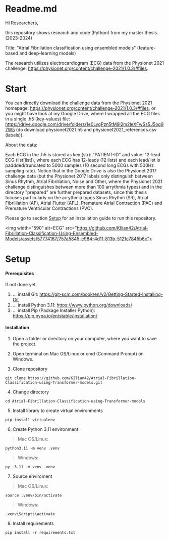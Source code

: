 # Readme.md

Hi Researchers, 

this repository shows research and code (Python) from my master thesis. (2023-2024)

Title: "Atrial Fibrillation classification using ensembled models" (feature-based and deep-learning models)

The research utilizes electrocardiogram (ECG) data from the Physionet 2021 challenge: https://physionet.org/content/challenge-2021/1.0.3/#files.

# Start

You can directly download the challenge data from the Physionet 2021 homepage: https://physionet.org/content/challenge-2021/1.0.3/#files,
or you might have look at my Google Drive, where I wrapped all the ECG files in a single .h5 (key-values) file:
https://drive.google.com/drive/folders/1e0LygPzn5tM9i2m2leXFwSs5J5og97W5
(do download physionet2021.h5 and physionet2021_references.csv (labels)).

About the data:

Each ECG in the .h5 is stored as key (str): "PATIENT-ID" and value: 12-lead ECG (list[list]), where each ECG has 12-leads (12 lists) and each lead/list is paddded/truncated to 5000 samples (10 second long ECGs with 500Hz sampling rate). Notice that in the Google Drive is also the Physionet 2017 challenge data (but the Physionet 2017 labels only distinguish between Sinus Rhythm, Atrial Fibrillation, Noise and Other, where the Physionet 2021 challenge distinguishes between more than 100 arrythmia types) and in the  directory "prepared" are further prepared datasets, since this thesis focuses particularly on the arrythmia types Sinus Rhythm (SR), Atrial Fibrilliation (AF), Atrial Flutter (AFL), Premature Atrial Contraction (PAC) and Premature Ventricular Contractions (PVC).

Please go to section [Setup](#Setup) for an installation guide to run this repository.

<img width="590" alt=ECG" src="https://github.com/KIlian42/Atrial-Fibrillation-Classification-Using-Ensembled-Models/assets/57774167/757a5845-e984-4d1f-813b-5121c7845b6c">

# Setup

#### Prerequisites

If not done yet,

1. ... install Git: https://git-scm.com/book/en/v2/Getting-Started-Installing-Git
2. ... install Python 3.11: https://www.python.org/downloads/
3. ... install Pip (Package Installer Python): https://pip.pypa.io/en/stable/installation/

#### Installation

1. Open a folder or directory on your computer, where you want to save the project.

2. Open terminal on Mac OS/Linux or cmd (Command Prompt) on Windows.

3. Clone repository
```
git clone https://github.com/KIlian42/Atrial-Fibrillation-Classification-using-Transformer-models.git
```
4. Change directory
```
cd Atrial-Fibrillation-Classification-using-Transformer-models
```
5. Install library to create virtual environments
```
pip install virtualenv
```
6. Create Python 3.11 environment
> Mac OS/Linux:
```
python3.11 -m venv .venv
```
> Windows:
```
py -3.11 -m venv .venv
```
7. Source enviroment
> Mac OS/Linux:
```
source .venv/bin/activate
```
> Windows:
```
.venv\Scripts\activate
```
8. Install requirements
```
pip install -r requirements.txt
```
